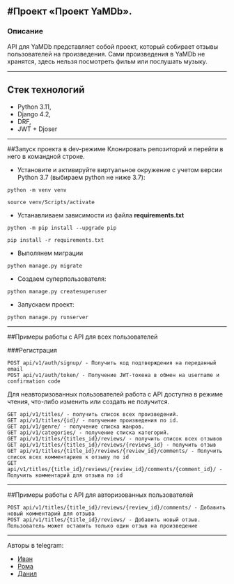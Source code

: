 #Проект «Проект YaMDb».
---
### Описание

API для YaMDb представляет собой проект, который собирает отзывы пользователей на произведения. Сами произведения в YaMDb не хранятся, здесь нельзя посмотреть фильм или послушать музыку.

---
Стек технологий
---

- Python 3.11,
- Django 4.2,
- DRF,
- JWT + Djoser

---
##Запуск проекта в dev-режиме
 Клонировать репозиторий и перейти в него в командной строке.
- Установите и активируйте виртуальное окружение c учетом версии Python 3.7 (выбираем python не ниже 3.7):
```
python -m venv venv
```
```
source venv/Scripts/activate
```
- Устанавливаем зависимости из файла __requirements.txt__
```
python -m pip install --upgrade pip
```
```
pip install -r requirements.txt
```
- Выполянем миграции
```
python manage.py migrate
```
- Создаем суперпользователя:
```
python manage.py createsuperuser
```
- Запускаем проект:
```
python manage.py runserver
```
---
##Примеры работы с API для всех пользователей

###Регистрация
```
POST api/v1/auth/signup/ - Получить код подтверждения на переданный email
POST api/v1/auth/token/ - Получение JWT-токена в обмен на username и confirmation code
```
Для неавторизованных пользователей работа с API доступна в режиме чтения, что-либо изменить или создать не получится.
```
GET api/v1/titles/ - получить список всех произведений.
GET api/v1/titles/{id}/ - получение произведения по id.
GET api/v1/genre/ - получение списка жанров.
GET api/v1/categories/ - получение списка категорий.
GET api/v1/titles/{titles_id}/reviews/ - получить список всех отзывов
GET api/v1/titles/{titles_id}/reviews/{reviews_id} - получить отзыв
GET api/v1/titles/{title_id}/reviews/{review_id}/comments/ - Получить список всех комментариев к отзыву по id
GET api/v1/titles/{title_id}/reviews/{review_id}/comments/{comment_id}/ - Получить комментарий для отзыва по id
```
---
##Примеры работы с API для авторизованных пользователей

```
POST api/v1/titles/{title_id}/reviews/{review_id}/comments/ - Добавить новый комментарий для отзыва
POST api/v1/titles/{title_id}/reviews/ - Добавить новый отзыв. Пользователь может оставить только один отзыв на произведение
```
---
Авторы в telegram: 
- [Иван](https://t.me/sSinichka)
- [Рома](https://t.me/RomaMaklakov)
- [Данил](https://t.me/daniil_mihaylov)
